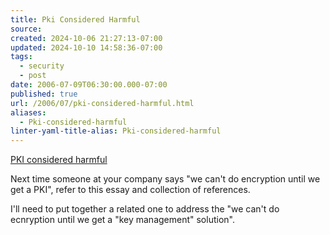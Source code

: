 ```yaml
---
title: Pki Considered Harmful
source: 
created: 2024-10-06 21:27:13-07:00
updated: 2024-10-10 14:58:36-07:00
tags:
  - security
  - post
date: 2006-07-09T06:30:00.000-07:00
published: true
url: /2006/07/pki-considered-harmful.html
aliases:
  - Pki-considered-harmful
linter-yaml-title-alias: Pki-considered-harmful
---
```



[PKI considered harmful](http://iang.org/ssl/pki_considered_harmful.html "PKI considered harmful")  
  
Next time someone at your company says "we can't do encryption until we get a PKI", refer to this essay and collection of references.  
  
I'll need to put together a related one to address the "we can't do ecnryption until we get a "key management" solution".
